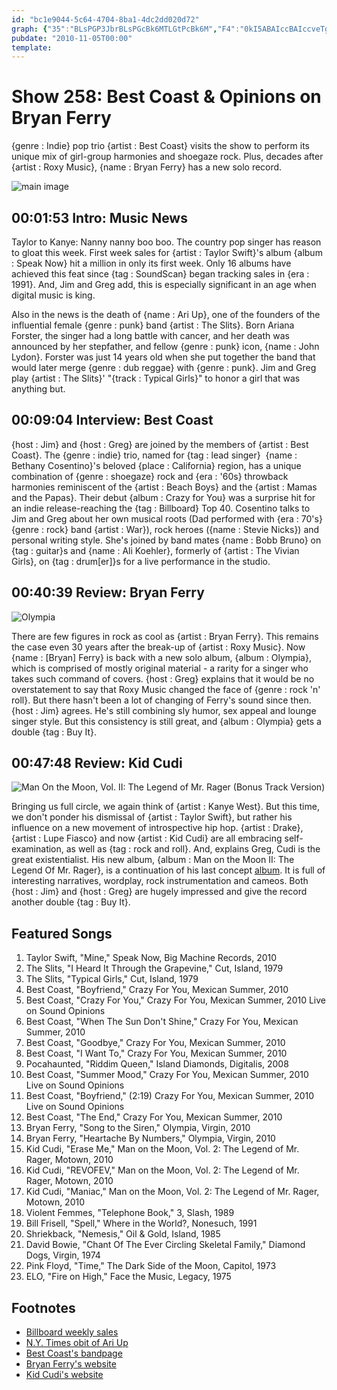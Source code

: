 ```yaml
---
id: "bc1e9044-5c64-4704-8ba1-4dc2dd020d72"
graph: {"35":"BLsPGP3JbrBLsPGcBk6MTLGtPcBk6M","F4":"0kI5ABAIccBAIccveTg3PoJWxveTg38NDt2BHYaHBMcPNNGY1GBBeOFBMcPN","1VR":"PARuKvILRSPARuKtr3Rb97qipvILRS97qipBHm1G97qipX6cfd","27O":"3PR2PBLuq697qipBLuq697qipX6cfd97qipBHm1G"}
pubdate: "2010-11-05T00:00"
template: 
---
```






# Show 258: Best Coast & Opinions on Bryan Ferry

{genre : Indie} pop trio {artist : Best Coast} visits the show to perform its unique mix of girl-group harmonies and shoegaze rock. Plus, decades after {artist : Roxy Music}, {name : Bryan Ferry} has a new solo record.

![main image](https://static.soundopinions.org/images/2010/bestcoast.jpg)



## 00:01:53 Intro: Music News

Taylor to Kanye: Nanny nanny boo boo. The country pop singer has reason to gloat this week. First week sales for {artist : Taylor Swift}'s album {album : Speak Now} hit a million in only its first week. Only 16 albums have achieved this feat since {tag : SoundScan} began tracking sales in {era : 1991}. And, Jim and Greg add, this is especially significant in an age when digital music is king.

Also in the news is the death of {name : Ari Up}, one of the founders of the influential female {genre : punk} band {artist : The Slits}. Born Ariana Forster, the singer had a long battle with cancer, and her death was announced by her stepfather, and fellow {genre : punk} icon, {name : John Lydon}. Forster was just 14 years old when she put together the band that would later merge {genre : dub reggae} with {genre : punk}. Jim and Greg play {artist : The Slits}' "{track : Typical Girls}" to honor a girl that was anything but.



## 00:09:04 Interview: Best Coast

{host : Jim} and {host : Greg} are joined by the members of {artist : Best Coast}. The {genre : indie} trio, named for {tag : lead singer}  {name : Bethany Cosentino}'s beloved {place : California} region, has a unique combination of {genre : shoegaze} rock and {era : '60s} throwback harmonies reminiscent of the {artist : Beach Boys} and the {artist : Mamas and the Papas}. Their debut {album : Crazy for You} was a surprise hit for an indie release-reaching the {tag : Billboard} Top 40. Cosentino talks to Jim and Greg about her own musical roots (Dad performed with {era : 70's}  {genre : rock} band {artist : War}), rock heroes ({name : Stevie Nicks}) and personal writing style. She's joined by band mates {name : Bobb Bruno} on {tag : guitar}s and {name : Ali Koehler}, formerly of {artist : The Vivian Girls}, on {tag : drum[er]}s for a live performance in the studio.



## 00:40:39 Review: Bryan Ferry

![Olympia](https://static.soundopinions.org/assets/258/1VR0.jpg)

There are few figures in rock as cool as {artist : Bryan Ferry}. This remains the case even 30 years after the break-up of {artist : Roxy Music}. Now {name : [Bryan] Ferry} is back with a new solo album, {album : Olympia}, which is comprised of mostly original material - a rarity for a singer who takes such command of covers. {host : Greg} explains that it would be no overstatement to say that Roxy Music changed the face of {genre : rock 'n' roll}. But there hasn't been a lot of changing of Ferry's sound since then. {host : Jim} agrees. He's still combining sly humor, sex appeal and lounge singer style. But this consistency is still great, and {album : Olympia} gets a double {tag : Buy It}.



## 00:47:48 Review: Kid Cudi

![Man On the Moon, Vol. II: The Legend of Mr. Rager (Bonus Track Version)](https://static.soundopinions.org/assets/258/27O0.jpg)

Bringing us full circle, we again think of {artist : Kanye West}. But this time, we don't ponder his dismissal of {artist : Taylor Swift}, but rather his influence on a new movement of introspective hip hop. {artist : Drake}, {artist : Lupe Fiasco} and now {artist : Kid Cudi} are all embracing self-examination, as well as {tag : rock and roll}. And, explains Greg, Cudi is the great existentialist. His new album, {album : Man on the Moon II: The Legend Of Mr. Rager}, is a continuation of his last concept [album](/show/200/review/Kidcudi). It is full of interesting narratives, wordplay, rock instrumentation and cameos. Both {host : Jim} and {host : Greg} are hugely impressed and give the record another double {tag : Buy It}.



## Featured Songs

1. Taylor Swift, "Mine," Speak Now, Big Machine Records, 2010
2. The Slits, "I Heard It Through the Grapevine," Cut, Island, 1979
3. The Slits, "Typical Girls," Cut, Island, 1979
4. Best Coast, "Boyfriend," Crazy For You, Mexican Summer, 2010
5. Best Coast, "Crazy For You," Crazy For You, Mexican Summer, 2010 Live on Sound Opinions
6. Best Coast, "When The Sun Don't Shine," Crazy For You, Mexican Summer, 2010
7. Best Coast, "Goodbye," Crazy For You, Mexican Summer, 2010
8. Best Coast, "I Want To," Crazy For You, Mexican Summer, 2010
9. Pocahaunted, "Riddim Queen," Island Diamonds, Digitalis, 2008
10. Best Coast, "Summer Mood," Crazy For You, Mexican Summer, 2010 Live on Sound Opinions
11. Best Coast, "Boyfriend," (2:19) Crazy For You, Mexican Summer, 2010 Live on Sound Opinions
12. Best Coast, "The End," Crazy For You, Mexican Summer, 2010
13. Bryan Ferry, "Song to the Siren," Olympia, Virgin, 2010
14. Bryan Ferry, "Heartache By Numbers," Olympia, Virgin, 2010
15. Kid Cudi, "Erase Me," Man on the Moon, Vol. 2: The Legend of Mr. Rager, Motown, 2010
16. Kid Cudi, "REVOFEV," Man on the Moon, Vol. 2: The Legend of Mr. Rager, Motown, 2010
17. Kid Cudi, "Maniac," Man on the Moon, Vol. 2: The Legend of Mr. Rager, Motown, 2010
18. Violent Femmes, "Telephone Book," 3, Slash, 1989
19. Bill Frisell, "Spell," Where in the World?, Nonesuch, 1991
20. Shriekback, "Nemesis," Oil & Gold, Island, 1985
21. David Bowie, "Chant Of The Ever Circling Skeletal Family," Diamond Dogs, Virgin, 1974
22. Pink Floyd, "Time," The Dark Side of the Moon, Capitol, 1973
23. ELO, "Fire on High," Face the Music, Legacy, 1975



## Footnotes

- [Billboard weekly sales](http://www.billboard.com/news/taylor-swift-debuts-10-speak-now-songs-on-1004125431.story?tag=hpfeed#/news/taylor-swift-sells-over-1-million-in-record-1004125158.story)
- [N.Y. Times obit of Ari Up](http://www.nytimes.com/2010/10/22/arts/music/22ariup.html)
- [Best Coast's bandpage](www.bestcoast.us/‎)
- [Bryan Ferry's website](http://www.bryanferry.com/)
- [Kid Cudi's website](http://www.kidcudi.com/)